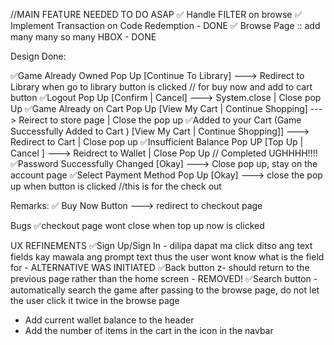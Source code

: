 //MAIN FEATURE NEEDED TO DO ASAP
✅ Handle FILTER on browse
✅ Implement Transaction on Code Redemption - DONE
✅ Browse Page :: add many many so many HBOX - DONE

Design Done:

✅Game Already Owned Pop Up [Continue To Library] ---> Redirect to Library when go to library button is clicked // for buy now and add to cart button
✅Logout Pop Up [Confirm | Cancel] ---> System.close | Close pop Up
✅Game Already on  Cart Pop Up [View My Cart | Continue Shopping] ---> Reirect to store page | Close the pop up
✅Added to your Cart (Game Successfully Added to Cart ) [View My Cart | Continue Shopping]] ---> Redirect to Cart | Close pop up
✅Insufficient Balance Pop UP [Top Up | Cancel ] ---> Reidrect to Wallet | Close Pop Up // Completed UGHHHH!!!!
✅Password Successfully Changed [Okay] ---> Close pop up, stay on the account page
✅Select Payment Method Pop Up [Okay] ---> close the pop up when button is clicked //this is for the check out

Remarks:
✅ Buy Now Button ---> redirect to checkout page

Bugs
✅checkout page wont close when top up now is clicked 

UX REFINEMENTS
✅Sign Up/Sign In - dilipa dapat ma click ditso ang text fields kay mawala ang prompt text thus the user wont know what is the field for - ALTERNATIVE WAS INITIATED
✅Back button z- should return to the previous page rather than the home screen - REMOVED!
✅Search button - automatically search the game after passing to the browse page, do not let the user click it twice in the browse page 
- Add current wallet balance to the header 
- Add the number of items in the cart in the icon in the navbar


